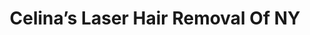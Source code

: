 ---
title: "Celina’s Laser Hair Removal Of NY"
url: /south-richmond-hill/celinas-laser-hair-removal-of-ny/
shop: Kosmetik
---